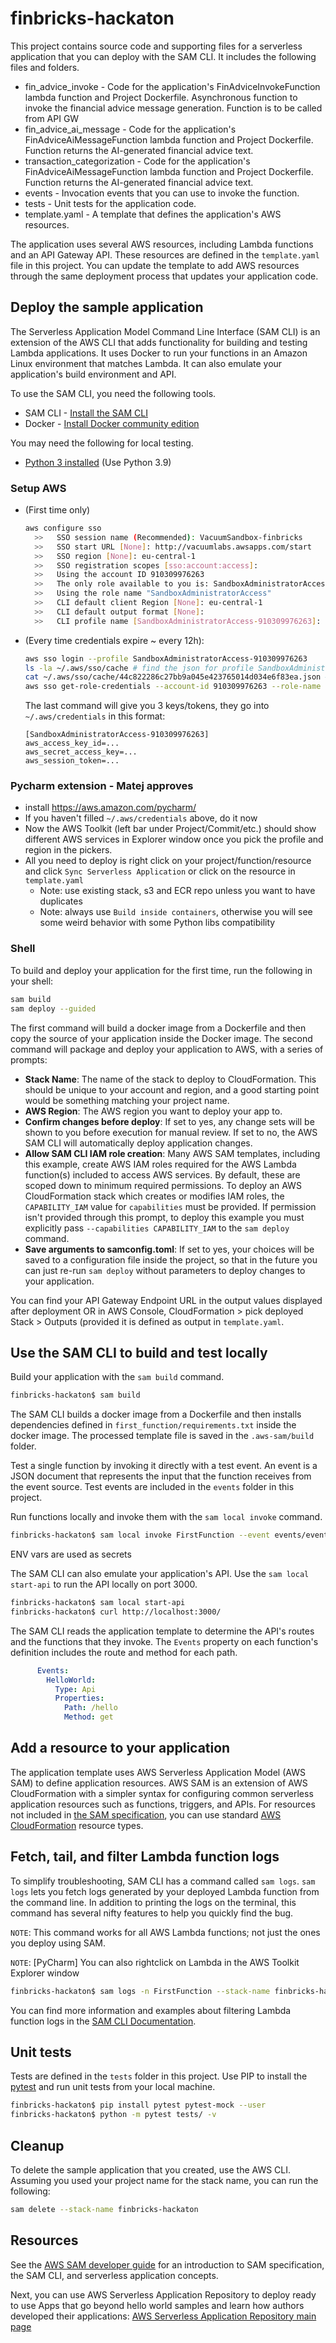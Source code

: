 # finbricks-hackaton

This project contains source code and supporting files for a serverless application that you can deploy with the SAM CLI. It includes the following files and folders.

- fin_advice_invoke - Code for the application's FinAdviceInvokeFunction lambda function and Project Dockerfile. Asynchronous function to invoke the financial advice message generation. Function is to be called from API GW
- fin_advice_ai_message - Code for the application's FinAdviceAiMessageFunction lambda function and Project Dockerfile. Function returns the AI-generated financial advice text.
- transaction_categorization - Code for the application's FinAdviceAiMessageFunction lambda function and Project Dockerfile. Function returns the AI-generated financial advice text.
- events - Invocation events that you can use to invoke the function.
- tests - Unit tests for the application code. 
- template.yaml - A template that defines the application's AWS resources.

The application uses several AWS resources, including Lambda functions and an API Gateway API. These resources are defined in the `template.yaml` file in this project. You can update the template to add AWS resources through the same deployment process that updates your application code.

## Deploy the sample application

The Serverless Application Model Command Line Interface (SAM CLI) is an extension of the AWS CLI that adds functionality for building and testing Lambda applications. It uses Docker to run your functions in an Amazon Linux environment that matches Lambda. It can also emulate your application's build environment and API.

To use the SAM CLI, you need the following tools.

* SAM CLI - [Install the SAM CLI](https://docs.aws.amazon.com/serverless-application-model/latest/developerguide/serverless-sam-cli-install.html)
* Docker - [Install Docker community edition](https://hub.docker.com/search/?type=edition&offering=community)

You may need the following for local testing.
* [Python 3 installed](https://www.python.org/downloads/) (Use Python 3.9)

### Setup AWS
  * (First time only) 
    ```bash
    aws configure sso
      >>   SSO session name (Recommended): VacuumSandbox-finbricks
      >>   SSO start URL [None]: http://vacuumlabs.awsapps.com/start
      >>   SSO region [None]: eu-central-1
      >>   SSO registration scopes [sso:account:access]:
      >>   Using the account ID 910309976263
      >>   The only role available to you is: SandboxAdministratorAccess
      >>   Using the role name "SandboxAdministratorAccess"
      >>   CLI default client Region [None]: eu-central-1
      >>   CLI default output format [None]:
      >>   CLI profile name [SandboxAdministratorAccess-910309976263]:
    ```

  * (Every time credentials expire ~ every 12h):
    ```bash
    aws sso login --profile SandboxAdministratorAccess-910309976263
    ls -la ~/.aws/sso/cache # find the json for profile SandboxAdministratorAccess-910309976263
    cat ~/.aws/sso/cache/44c822286c27bb9a045e423765014d034e6f83ea.json # copy the access-token from here
    aws sso get-role-credentials --account-id 910309976263 --role-name SandboxAdministratorAccess  --region eu-central-1 --access-token HERE
    ```
    The last command will give you 3 keys/tokens, they go into `~/.aws/credentials` in this format:
    ```
    [SandboxAdministratorAccess-910309976263]
    aws_access_key_id=...
    aws_secret_access_key=...
    aws_session_token=...
    ```


### Pycharm extension - Matej approves
* install https://aws.amazon.com/pycharm/
* If you haven't filled `~/.aws/credentials` above, do it now
* Now the AWS Toolkit (left bar under Project/Commit/etc.) should show different AWS services in Explorer window once you pick the profile and region in the pickers.
* All you need to deploy is right click on your project/function/resource and click `Sync Serverless Application` or click on the resource in `template.yaml`
  * Note: use existing stack, s3 and ECR repo unless you want to have duplicates
  * Note: always use `Build inside containers`, otherwise you will see some weird behavior with some Python libs compatibility


### Shell
To build and deploy your application for the first time, run the following in your shell:
```bash
sam build
sam deploy --guided
```

The first command will build a docker image from a Dockerfile and then copy the source of your application inside the Docker image. The second command will package and deploy your application to AWS, with a series of prompts:

* **Stack Name**: The name of the stack to deploy to CloudFormation. This should be unique to your account and region, and a good starting point would be something matching your project name.
* **AWS Region**: The AWS region you want to deploy your app to.
* **Confirm changes before deploy**: If set to yes, any change sets will be shown to you before execution for manual review. If set to no, the AWS SAM CLI will automatically deploy application changes.
* **Allow SAM CLI IAM role creation**: Many AWS SAM templates, including this example, create AWS IAM roles required for the AWS Lambda function(s) included to access AWS services. By default, these are scoped down to minimum required permissions. To deploy an AWS CloudFormation stack which creates or modifies IAM roles, the `CAPABILITY_IAM` value for `capabilities` must be provided. If permission isn't provided through this prompt, to deploy this example you must explicitly pass `--capabilities CAPABILITY_IAM` to the `sam deploy` command.
* **Save arguments to samconfig.toml**: If set to yes, your choices will be saved to a configuration file inside the project, so that in the future you can just re-run `sam deploy` without parameters to deploy changes to your application.

You can find your API Gateway Endpoint URL in the output values displayed after deployment OR in AWS Console, CloudFormation > pick deployed Stack > Outputs (provided it is defined as output in `template.yaml`.

## Use the SAM CLI to build and test locally

Build your application with the `sam build` command.

```bash
finbricks-hackaton$ sam build
```

The SAM CLI builds a docker image from a Dockerfile and then installs dependencies defined in `first_function/requirements.txt` inside the docker image. The processed template file is saved in the `.aws-sam/build` folder.

Test a single function by invoking it directly with a test event. An event is a JSON document that represents the input that the function receives from the event source. Test events are included in the `events` folder in this project.

Run functions locally and invoke them with the `sam local invoke` command.

```bash
finbricks-hackaton$ sam local invoke FirstFunction --event events/event.json --env-vars ./.env.json
```
ENV vars are used as secrets

The SAM CLI can also emulate your application's API. Use the `sam local start-api` to run the API locally on port 3000.

```bash
finbricks-hackaton$ sam local start-api
finbricks-hackaton$ curl http://localhost:3000/
```

The SAM CLI reads the application template to determine the API's routes and the functions that they invoke. The `Events` property on each function's definition includes the route and method for each path.

```yaml
      Events:
        HelloWorld:
          Type: Api
          Properties:
            Path: /hello
            Method: get
```

## Add a resource to your application
The application template uses AWS Serverless Application Model (AWS SAM) to define application resources. AWS SAM is an extension of AWS CloudFormation with a simpler syntax for configuring common serverless application resources such as functions, triggers, and APIs. For resources not included in [the SAM specification](https://github.com/awslabs/serverless-application-model/blob/master/versions/2016-10-31.md), you can use standard [AWS CloudFormation](https://docs.aws.amazon.com/AWSCloudFormation/latest/UserGuide/aws-template-resource-type-ref.html) resource types.

## Fetch, tail, and filter Lambda function logs

To simplify troubleshooting, SAM CLI has a command called `sam logs`. `sam logs` lets you fetch logs generated by your deployed Lambda function from the command line. In addition to printing the logs on the terminal, this command has several nifty features to help you quickly find the bug.

`NOTE`: This command works for all AWS Lambda functions; not just the ones you deploy using SAM.

`NOTE`: [PyCharm] You can also rightclick on Lambda in the AWS Toolkit Explorer window

```bash
finbricks-hackaton$ sam logs -n FirstFunction --stack-name finbricks-hackaton --tail
```

You can find more information and examples about filtering Lambda function logs in the [SAM CLI Documentation](https://docs.aws.amazon.com/serverless-application-model/latest/developerguide/serverless-sam-cli-logging.html).

## Unit tests

Tests are defined in the `tests` folder in this project. Use PIP to install the [pytest](https://docs.pytest.org/en/latest/) and run unit tests from your local machine.

```bash
finbricks-hackaton$ pip install pytest pytest-mock --user
finbricks-hackaton$ python -m pytest tests/ -v
```

## Cleanup

To delete the sample application that you created, use the AWS CLI. Assuming you used your project name for the stack name, you can run the following:

```bash
sam delete --stack-name finbricks-hackaton
```

## Resources

See the [AWS SAM developer guide](https://docs.aws.amazon.com/serverless-application-model/latest/developerguide/what-is-sam.html) for an introduction to SAM specification, the SAM CLI, and serverless application concepts.

Next, you can use AWS Serverless Application Repository to deploy ready to use Apps that go beyond hello world samples and learn how authors developed their applications: [AWS Serverless Application Repository main page](https://aws.amazon.com/serverless/serverlessrepo/)
